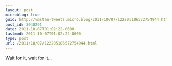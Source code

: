 ```yaml
---
layout: post
microblog: true
guid: http://vmstan-tweets.micro.blog/2011/10/07/122205106572754944.html
post_id: 3040291
date: 2011-10-07T01:02:22-0600
lastmod: 2011-10-07T01:02:22-0600
type: post
url: /2011/10/07/122205106572754944.html
---
```

Wait for it, wait for it...
